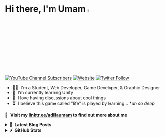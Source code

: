 # Hi there, I'm Umam <a href="https://wewnumam.github.io/"><img src="https://media.giphy.com/media/hvRJCLFzcasrR4ia7z/giphy.gif" width="5%"></a>

[![YouTube Channel Subscribers](https://img.shields.io/youtube/channel/subscribers/UC4Zw7AePItu5K9-3mgCxw-w?logo=youtube&logoColor=red&style=for-the-badge)](https://www.youtube.com/channel/UC4Zw7AePItu5K9-3mgCxw-w?sub_confirmation=1)
[![Website](https://img.shields.io/website?label=wewnumam.github.io&style=for-the-badge&url=https%3A%2F%2Fwewnumam.github.io)](https://wewnumam.github.io)
[![Twitter Follow](https://img.shields.io/twitter/follow/adillaumam?color=1DA1F2&logo=twitter&style=for-the-badge)](https://twitter.com/intent/follow?original_referer=https%3A%2F%2Fgithub.com%2Fwewnumam&screen_name=adillaumam)

- 🤹‍♂️ &nbsp;I'm a Student, Web Developer, Game Developer, & Graphic Designer
- 🌱 &nbsp;I’m currently learning Unity
- 🤖 &nbsp;I love having discussions about cool things
- ⏳ &nbsp;I believe this game called "life" is played by learning... **uh so deep*

🔗 &nbsp;**Visit my [linktr.ee/adillaumam](https://linktr.ee/adillaumam) to find out more about me**

<details>
  <summary><b>📕 &nbsp;Latest Blog Posts</b></summary>
  <br/>

<!-- BLOG-POST-LIST:START -->
- [Welcome to Artificial Intelligence](https://wewnumam.github.io/articles/welcome-to-artificial-intelligence/)
- [Software Architecture Patterns](https://wewnumam.github.io/articles/software-architecture-patterns/)
- [Learn From Free College Cs Courses](https://wewnumam.github.io/articles/learn-from-free-college-cs-courses/)
- [Career Change to Code](https://wewnumam.github.io/articles/career-change-to-code/)
- [Productivity as Developer](https://wewnumam.github.io/articles/productivity-as-developer/)
<!-- BLOG-POST-LIST:END -->

</details>

<details>
  <summary><b>⚡ &nbsp;GitHub Stats</b></summary>
  <br/>

[![Ahmad Adillaumam's github stats](https://github-readme-stats.vercel.app/api?username=wewnumam&show_icons=true&theme=dark)](https://github.com/wewnumam)

[![Ahmad Adillaumam's Top Langs](https://github-readme-stats.vercel.app/api/top-langs/?username=wewnumam&langs_count=8&layout=compact&theme=dark)](https://github.com/wewnumam)

<!--START_SECTION:waka-->

```txt
No activity tracked
```

<!--END_SECTION:waka-->

</details>


